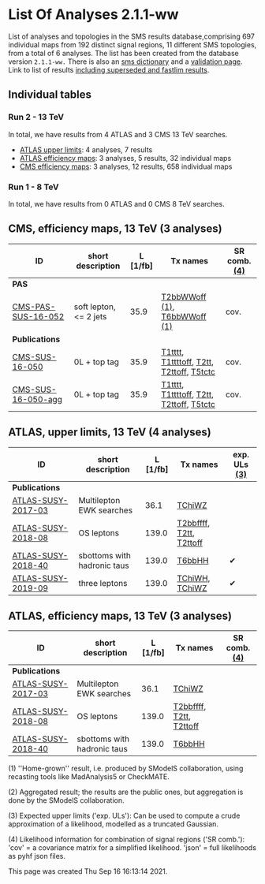 # List Of Analyses 2.1.1-ww 
List of analyses and topologies in the SMS results database,comprising 697 individual maps from 192 distinct signal regions, 11 different SMS topologies, from a total of 6 analyses.
The list has been created from the database version `2.1.1-ww.`
There is also an  [sms dictionary](SmsDictionary211-ww) and a [validation page](Validation211-ww).
Link to list of results [including superseded and fastlim results](ListOfAnalyses211-wwWithSuperseded).

## Individual tables

### Run 2 - 13 TeV
In total, we have results from 4 ATLAS and 3 CMS 13 TeV searches.
 * [ATLAS upper limits](#ATLASupperlimits13): 4  analyses, 7 results
 * [ATLAS efficiency maps](#ATLASefficiencymaps13): 3  analyses, 5 results, 32 individual maps
 * [CMS efficiency maps](#CMSefficiencymaps13): 3  analyses, 12 results, 658 individual maps

### Run 1 - 8 TeV
In total, we have results from 0 ATLAS and 0 CMS 8 TeV searches.

<a name="CMSefficiencymaps13"></a>
## CMS, efficiency maps, 13 TeV (3 analyses)

| **ID** | **short description** | **L [1/fb]** | **Tx names** | **SR comb. [(4)](#A4)** |
|--------|-----------------------|--------------|--------------|-------------------------|
| **PAS** | | | | |
| [CMS-PAS-SUS-16-052](http://cms-results.web.cern.ch/cms-results/public-results/preliminary-results/SUS-16-052/index.html)<a name="CMS-PAS-SUS-16-052"></a> | soft lepton, <= 2 jets | 35.9 | [T2bbWWoff](SmsDictionary211-ww#T2bbWWoff) [(1)](#A1), [T6bbWWoff](SmsDictionary211-ww#T6bbWWoff) [(1)](#A1) | cov. |
| **Publications** | | | | |
| [CMS-SUS-16-050](http://cms-results.web.cern.ch/cms-results/public-results/publications/SUS-16-050/index.html)<a name="CMS-SUS-16-050"></a> | 0L + top tag | 35.9 | [T1tttt](SmsDictionary211-ww#T1tttt), [T1ttttoff](SmsDictionary211-ww#T1ttttoff), [T2tt](SmsDictionary211-ww#T2tt), [T2ttoff](SmsDictionary211-ww#T2ttoff), [T5tctc](SmsDictionary211-ww#T5tctc) | cov. |
| [CMS-SUS-16-050-agg](http://cms-results.web.cern.ch/cms-results/public-results/publications/SUS-16-050/index.html)<a name="CMS-SUS-16-050-agg"></a> | 0L + top tag | 35.9 | [T1tttt](SmsDictionary211-ww#T1tttt), [T1ttttoff](SmsDictionary211-ww#T1ttttoff), [T2tt](SmsDictionary211-ww#T2tt), [T2ttoff](SmsDictionary211-ww#T2ttoff), [T5tctc](SmsDictionary211-ww#T5tctc) | cov. |

<a name="ATLASupperlimits13"></a>
## ATLAS, upper limits, 13 TeV (4 analyses)

| **ID** | **short description** | **L [1/fb]** | **Tx names** | **exp. ULs [(3)](#A3)** |
|--------|-----------------------|--------------|--------------|-------------------------|
| **Publications** | | | | |
| [ATLAS-SUSY-2017-03](https://atlas.web.cern.ch/Atlas/GROUPS/PHYSICS/PAPERS/SUSY-2017-03/)<a name="ATLAS-SUSY-2017-03"></a> | Multilepton EWK searches | 36.1 | [TChiWZ](SmsDictionary211-ww#TChiWZ) |  |
| [ATLAS-SUSY-2018-08](https://atlas.web.cern.ch/Atlas/GROUPS/PHYSICS/PAPERS/SUSY-2018-08/)<a name="ATLAS-SUSY-2018-08"></a> | OS leptons | 139.0 | [T2bbffff](SmsDictionary211-ww#T2bbffff), [T2tt](SmsDictionary211-ww#T2tt), [T2ttoff](SmsDictionary211-ww#T2ttoff) |  |
| [ATLAS-SUSY-2018-40](https://atlas.web.cern.ch/Atlas/GROUPS/PHYSICS/PAPERS/SUSY-2018-40/)<a name="ATLAS-SUSY-2018-40"></a> | sbottoms with hadronic taus | 139.0 | [T6bbHH](SmsDictionary211-ww#T6bbHH) | &#10004; |
| [ATLAS-SUSY-2019-09](https://atlas.web.cern.ch/Atlas/GROUPS/PHYSICS/PAPERS/SUSY-2019-09/)<a name="ATLAS-SUSY-2019-09"></a> | three leptons | 139.0 | [TChiWH](SmsDictionary211-ww#TChiWH), [TChiWZ](SmsDictionary211-ww#TChiWZ) | &#10004; |

<a name="ATLASefficiencymaps13"></a>
## ATLAS, efficiency maps, 13 TeV (3 analyses)

| **ID** | **short description** | **L [1/fb]** | **Tx names** | **SR comb. [(4)](#A4)** |
|--------|-----------------------|--------------|--------------|-------------------------|
| **Publications** | | | | |
| [ATLAS-SUSY-2017-03](https://atlas.web.cern.ch/Atlas/GROUPS/PHYSICS/PAPERS/SUSY-2017-03/)<a name="ATLAS-SUSY-2017-03"></a> | Multilepton EWK searches | 36.1 | [TChiWZ](SmsDictionary211-ww#TChiWZ) |  |
| [ATLAS-SUSY-2018-08](https://atlas.web.cern.ch/Atlas/GROUPS/PHYSICS/PAPERS/SUSY-2018-08/)<a name="ATLAS-SUSY-2018-08"></a> | OS leptons | 139.0 | [T2bbffff](SmsDictionary211-ww#T2bbffff), [T2tt](SmsDictionary211-ww#T2tt), [T2ttoff](SmsDictionary211-ww#T2ttoff) |  |
| [ATLAS-SUSY-2018-40](https://atlas.web.cern.ch/Atlas/GROUPS/PHYSICS/PAPERS/SUSY-2018-40/)<a name="ATLAS-SUSY-2018-40"></a> | sbottoms with hadronic taus | 139.0 | [T6bbHH](SmsDictionary211-ww#T6bbHH) |  |


<a name='A1'>(1)</a> ''Home-grown'' result, i.e. produced by SModelS collaboration, using recasting tools like MadAnalysis5 or CheckMATE.

<a name='A2'>(2)</a> Aggregated result; the results are the public ones, but aggregation is done by the SModelS collaboration.

<a name='A3'>(3)</a> Expected upper limits ('exp. ULs'): Can be used to compute a crude approximation of a likelihood, modelled as a truncated Gaussian.

<a name='A4'>(4)</a> Likelihood information for combination of signal regions ('SR comb.'): 'cov' = a covariance matrix for a simplified likelihood. 'json' = full likelihoods as pyhf json files.

This page was created Thu Sep 16 16:13:14 2021.
